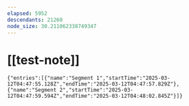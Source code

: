 ```yaml
---
elapsed: 5952
descendants: 21260
node_size: 30.211062338749347
---
```


# [[test-note]]

```simple-time-tracker
{"entries":[{"name":"Segment 1","startTime":"2025-03-12T04:47:55.128Z","endTime":"2025-03-12T04:47:57.829Z"},{"name":"Segment 2","startTime":"2025-03-12T04:47:59.594Z","endTime":"2025-03-12T04:48:02.845Z"}]}
```
